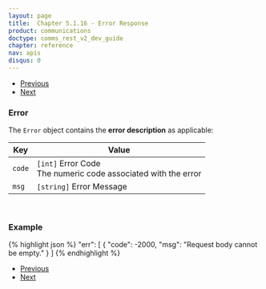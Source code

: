 ```yaml
---
layout: page
title:  Chapter 5.1.16 - Error Response
product: communications
doctype: comms_rest_v2_dev_guide
chapter: reference
nav: apis
disqus: 0
---
```


<ul class="pager">
  <li class="previous"><a href="/communications/dev-guide_rest_v2/reference/invoice-result/"><i class="glyphicon glyphicon-chevron-left"></i>Previous</a></li>
  <li class="next"><a href="/communications/dev-guide_rest_v2/reference/line-item-result/">Next<i class="glyphicon glyphicon-chevron-right"></i></a></li>
</ul>

<h3>Error</h3>

The <code>Error</code> object contains the <b>error description</b> as applicable:

<div class="mobile-table">
  <table class="styled-table">
    <thead>
      <tr>
        <th>Key</th>
        <th>Value</th>
      </tr>
    </thead>
    <tbody>
      <tr>
        <td><code>code</code></td>
        <td><code>[int]</code> Error Code
        <br>
        The numeric code associated with the error
        </td>
      </tr>
      <tr>
        <td><code>msg</code></td>
        <td><code>[string]</code> Error Message</td>
      </tr>
    </tbody>
  </table>
</div>
<br>

<h3>Example</h3>

{% highlight json %}
"err": [
  {
    "code": -2000,
    "msg": "Request body cannot be empty."
  }
]
{% endhighlight %}

<ul class="pager">
  <li class="previous"><a href="/communications/dev-guide_rest_v2/reference/invoice-result/"><i class="glyphicon glyphicon-chevron-left"></i>Previous</a></li>
  <li class="next"><a href="/communications/dev-guide_rest_v2/reference/line-item-result/">Next<i class="glyphicon glyphicon-chevron-right"></i></a></li>
</ul>